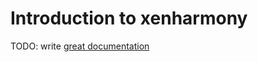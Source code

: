 # Introduction to xenharmony

TODO: write [great documentation](http://jacobian.org/writing/great-documentation/what-to-write/)

